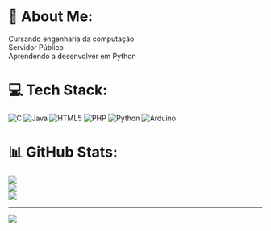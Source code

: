 # 💫 About Me:
Cursando engenharia da computação<br>Servidor Público<br>Aprendendo a desenvolver em Python<br>


# 💻 Tech Stack:
![C](https://img.shields.io/badge/c-%2300599C.svg?style=for-the-badge&logo=c&logoColor=white) ![Java](https://img.shields.io/badge/java-%23ED8B00.svg?style=for-the-badge&logo=java&logoColor=white) ![HTML5](https://img.shields.io/badge/html5-%23E34F26.svg?style=for-the-badge&logo=html5&logoColor=white) ![PHP](https://img.shields.io/badge/php-%23777BB4.svg?style=for-the-badge&logo=php&logoColor=white) ![Python](https://img.shields.io/badge/python-3670A0?style=for-the-badge&logo=python&logoColor=ffdd54) ![Arduino](https://img.shields.io/badge/-Arduino-00979D?style=for-the-badge&logo=Arduino&logoColor=white)
# 📊 GitHub Stats:
![](https://github-readme-stats.vercel.app/api?username=gabrieldal&theme=merko&hide_border=false&include_all_commits=true&count_private=false)<br/>
![](https://github-readme-streak-stats.herokuapp.com/?user=gabrieldal&theme=merko&hide_border=false)<br/>
![](https://github-readme-stats.vercel.app/api/top-langs/?username=gabrieldal&theme=merko&hide_border=false&include_all_commits=true&count_private=false&layout=compact)

---
[![](https://visitcount.itsvg.in/api?id=gabrieldal&icon=2&color=3)](https://visitcount.itsvg.in)

<!-- Proudly created with GPRM ( https://gprm.itsvg.in ) -->
